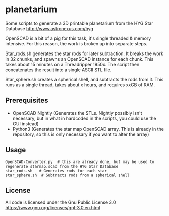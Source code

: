 # planetarium
Some scripts to generate a 3D printable planetarium from the HYG Star Database
http://www.astronexus.com/hyg

OpenSCAD is a bit of a pig for this task, it's single threaded & memory intensive. For this reason, the work is broken up into
separate steps.

Star_rods.sh generates the star rods for later subtraction. It breaks the work in 32 chunks, and spawns an OpenSCAD
instance for each chunk. This takes about 15 minutes on a Threadripper 1950x. The script then concatenates the result into a single
ASCII STL file.

Star_sphere.sh creates a spherical shell, and subtracts the rods from it. This runs as a single thread, takes about x hours, and
requires xxGB of RAM.


## Prerequisites
 - OpenSCAD Nightly  (Generates the STLs. Nightly possibly isn't necessary, but in what in hardcoded in the scripts, you could use the GUI instead)
 - Python3  (Generates the star map OpenSCAD array. This is already in the repository, so this is only necessary if you want to alter the array)

## Usage
```
OpenSCAD-Converter.py  # this are already done, but may be used to regenerate starmap.scad from the HYG Star Database
star_rods.sh   # Generates rods for each star
star_sphere.sh  # Subtracts rods from a spherical shell
```

## License
All code is licensed under the Gnu Public License 3.0  https://www.gnu.org/licenses/gpl-3.0.en.html
